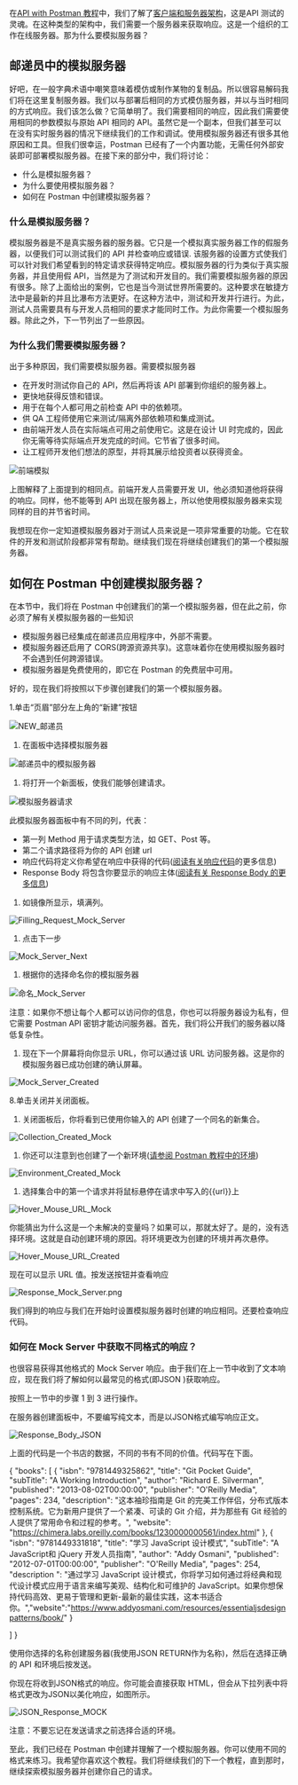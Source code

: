在[API with Postman 教程](https://toolsqa.com/postman/api-testing-with-postman/)中，我们了解了[客户端和服务器架构](https://toolsqa.com/client-server/client-server-architecture-and-http-protocol/)，这是API 测试的灵魂。在这种类型的架构中，我们需要一个服务器来获取响应。这是一个组织的工作在线服务器。那为什么要模拟服务器？

## 邮递员中的模拟服务器

好吧，在一般字典术语中嘲笑意味着模仿或制作某物的复制品。所以很容易解码我们将在这里复制服务器。我们以与部署后相同的方式模仿服务器，并以与当时相同的方式响应。我们该怎么做？它简单明了。我们需要相同的响应，因此我们需要使用相同的参数模拟与原始 API 相同的 API。虽然它是一个副本，但我们甚至可以在没有实时服务器的情况下继续我们的工作和调试。使用模拟服务器还有很多其他原因和工具。但我们很幸运，Postman 已经有了一个内置功能，无需任何外部安装即可部署模拟服务器。在接下来的部分中，我们将讨论：

-   什么是模拟服务器？
-   为什么要使用模拟服务器？
-   如何在 Postman 中创建模拟服务器？

### 什么是模拟服务器？

模拟服务器是不是真实服务器的服务器。它只是一个模拟真实服务器工作的假服务器，以便我们可以测试我们的 API 并检查响应或错误. 该服务器的设置方式使我们可以针对我们希望看到的特定请求获得特定响应。模拟服务器的行为类似于真实服务器，并且使用假 API，当然是为了测试和开发目的。我们需要模拟服务器的原因有很多。除了上面给出的案例，它也是当今测试世界所需要的。这种要求在敏捷方法中是最新的并且比瀑布方法更好。在这种方法中，测试和开发并行进行。为此，测试人员需要具有与开发人员相同的要求才能同时工作。为此你需要一个模拟服务器。除此之外，下一节列出了一些原因。

### 为什么我们需要模拟服务器？

出于多种原因，我们需要模拟服务器。需要模拟服务器

-   在开发时测试你自己的 API，然后再将该 API 部署到你组织的服务器上。
-   更快地获得反馈和错误。
-   用于在每个人都可用之前检查 API 中的依赖项。
-   供 QA 工程师使用它来测试/隔离外部依赖项和集成测试。
-   由前端开发人员在实际端点可用之前使用它。这是在设计 UI 时完成的，因此你无需等待实际端点开发完成的时间。它节省了很多时间。
-   让工程师开发他们想法的原型，并将其展示给投资者以获得资金。

![前端模拟](https://www.toolsqa.com/gallery/Postman/1.Front-End_Mock.png)

上图解释了上面提到的相同点。前端开发人员需要开发 UI，他必须知道他将获得的响应。同样，他不能等到 API 出现在服务器上，所以他使用模拟服务器来实现同样的目的并节省时间。

我想现在你一定知道模拟服务器对于测试人员来说是一项非常重要的功能。它在软件的开发和测试阶段都非常有帮助。继续我们现在将继续创建我们的第一个模拟服务器。

## 如何在 Postman 中创建模拟服务器？

在本节中，我们将在 Postman 中创建我们的第一个模拟服务器，但在此之前，你必须了解有关模拟服务器的一些知识

-   模拟服务器已经集成在邮递员应用程序中，外部不需要。
-   模拟服务器还启用了 CORS(跨源资源共享)。这意味着你在使用模拟服务器时不会遇到任何跨源错误。
-   模拟服务器是免费使用的，即它在 Postman 的免费层中可用。

好的，现在我们将按照以下步骤创建我们的第一个模拟服务器。

1.单击“页眉”部分左上角的“新建”按钮

![NEW_邮递员](https://www.toolsqa.com/gallery/Postman/2.NEW_Postman.jpg)

1.  在面板中选择模拟服务器

![邮递员中的模拟服务器](https://www.toolsqa.com/gallery/Postman/3.Mock%20Server%20in%20Postman.jpg)

1.  将打开一个新面板，使我们能够创建请求。

![模拟服务器请求](https://www.toolsqa.com/gallery/Postman/4.Mock_Server_Request.jpg)

此模拟服务器面板中有不同的列，代表：

-   第一列 Method 用于请求类型方法，如 GET、Post 等。
-   第二个请求路径将为你的 API 创建 url
-   响应代码将定义你希望在响应中获得的代码([阅读有关响应代码](https://toolsqa.com/postman/response-in-postman/)的更多信息)
-   Response Body 将包含你要显示的响应主体([阅读有关 Response Body 的更多信息](https://toolsqa.com/postman/response-in-postman/))

1.  如镜像所显示，填满列。

![Filling_Request_Mock_Server](https://www.toolsqa.com/gallery/Postman/5.Filling_Request_Mock_Server.jpg)

1.  点击下一步

![Mock_Server_Next](https://www.toolsqa.com/gallery/Postman/6.Mock_Server_Next.jpg)

1.  根据你的选择命名你的模拟服务器

![命名_Mock_Server](https://www.toolsqa.com/gallery/Postman/7.Naming_Mock_Server.jpg)

注意：如果你不想让每个人都可以访问你的信息，你也可以将服务器设为私有，但它需要 Postman API 密钥才能访问服务器。首先，我们将公开我们的服务器以降低复杂性。

1.  现在下一个屏幕将向你显示 URL，你可以通过该 URL 访问服务器。这是你的模拟服务器已成功创建的确认屏幕。

![Mock_Server_Created](https://www.toolsqa.com/gallery/Postman/8.Mock_Server_Created.jpg)

8.单击关闭并关闭面板。

1.  关闭面板后，你将看到已使用你输入的 API 创建了一个同名的新集合。

![Collection_Created_Mock](https://www.toolsqa.com/gallery/Postman/9.Collection_Created_Mock.jpg)

1.  你还可以注意到也创建了一个新环境([请参阅 Postman 教程中的环境](https://toolsqa.com/postman/environment-variables-in-postman/))

![Environment_Created_Mock](https://www.toolsqa.com/gallery/Postman/10.Environment_Created_Mock.jpg)

1.  选择集合中的第一个请求并将鼠标悬停在请求中写入的{{url}}上

![Hover_Mouse_URL_Mock](https://www.toolsqa.com/gallery/Postman/11.Hover_Mouse_URL_Mock.png)

你能猜出为什么这是一个未解决的变量吗？如果可以，那就太好了。是的，没有选择环境。这就是自动创建环境的原因。将环境更改为创建的环境并再次悬停。

![Hover_Mouse_URL_Created](https://www.toolsqa.com/gallery/Postman/12.Hover_Mouse_URL_Created.png)

现在可以显示 URL 值。按发送按钮并查看响应

![Response_Mock_Server.png](https://www.toolsqa.com/gallery/Postman/13.Response_Mock_Server.png)

我们得到的响应与我们在开始时设置模拟服务器时创建的响应相同。还要检查响应代码。

### 如何在 Mock Server 中获取不同格式的响应？

也很容易获得其他格式的 Mock Server 响应。由于我们在上一节中收到了文本响应，现在我们将了解如何以最常见的格式(即JSON )获取响应。

按照上一节中的步骤 1 到 3 进行操作。

在服务器创建面板中，不要编写纯文本，而是以JSON格式编写响应正文。

![Response_Body_JSON](https://www.toolsqa.com/gallery/Postman/14.Response_Body_JSON.png)

上面的代码是一个书店的数据，不同的书有不同的价值。代码写在下面。

{ "books": [ { "isbn": "9781449325862", "title": "Git Pocket Guide", "subTitle": "A Working Introduction", "author": "Richard E. Silverman", "published": "2013-08-02T00:00:00", "publisher": "O'Reilly Media", "pages": 234, "description": "这本袖珍指南是 Git 的完美工作伴侣，分布式版本控制系统。它为新用户提供了一个紧凑、可读的 Git 介绍，并为那些有 Git 经验的人提供了常用命令和过程的参考。", "website": "https://chimera.labs.oreilly.com/books/1230000000561/index.html" }, { "isbn": "9781449331818", "title": "学习 JavaScript 设计模式", "subTitle": "A JavaScript和 jQuery 开发人员指南", "author": "Addy Osmani", "published": "2012-07-01T00:00:00", "publisher": "O'Reilly Media", "pages": 254, "description ": "通过学习 JavaScript 设计模式，你将学习如何通过将经典和现代设计模式应用于语言来编写美观、结构化和可维护的 JavaScript。如果你想保持代码高效、更易于管理和更新-最新的最佳实践，这本书适合 你。","website":"https://www.addyosmani.com/resources/essentialjsdesignpatterns/book/" }

] }

使用你选择的名称创建服务器(我使用JSON RETURN作为名称)，然后在选择正确的 API 和环境后按发送。

你现在将收到JSON格式的响应。你可能会直接获取 HTML，但会从下拉列表中将格式更改为JSON以美化响应，如图所示。

![JSON_Response_MOCK](https://www.toolsqa.com/gallery/Postman/15.JSON_Response_MOCK.png)

注意：不要忘记在发送请求之前选择合适的环境。

至此，我们已经在 Postman 中创建并理解了一个模拟服务器。你可以使用不同的格式来练习。我希望你喜欢这个教程。我们将继续我们的下一个教程，直到那时，继续探索模拟服务器并创建你自己的请求。